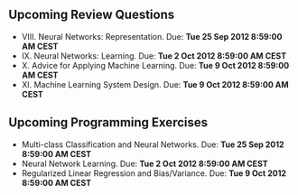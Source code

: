 ## Upcoming Review Questions
*  VIII. Neural Networks: Representation. Due: **Tue 25 Sep 2012 8:59:00 AM CEST**
*  IX. Neural Networks: Learning. Due: **Tue 2 Oct 2012 8:59:00 AM CEST**
*  X. Advice for Applying Machine Learning. Due: **Tue 9 Oct 2012 8:59:00 AM CEST**
*  XI. Machine Learning System Design. Due: **Tue 9 Oct 2012 8:59:00 AM CEST**

## Upcoming Programming Exercises
*  Multi-class Classification and Neural Networks. Due: **Tue 25 Sep 2012 8:59:00 AM CEST**
*  Neural Network Learning. Due: **Tue 2 Oct 2012 8:59:00 AM CEST**
*  Regularized Linear Regression and Bias/Variance. Due: **Tue 9 Oct 2012 8:59:00 AM CEST**